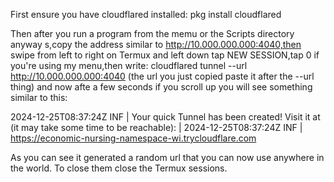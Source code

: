 First ensure you have cloudflared installed:
pkg install cloudflared

Then after you run a program from the memu or the Scripts directory anyway s,copy the address similar to http://10.000.000.000:4040,then swipe from left to right on Termux and left down tap NEW SESSION,tap 0 if you're using my menu,then write: cloudflared tunnel --url http://10.000.000.000:4040 (the url you just copied paste it after the --url thing) and now afte a few seconds if you scroll up you will see something similar to this:

2024-12-25T08:37:24Z INF |  Your quick Tunnel has been created! Visit it at (it may take some time to be reachable):  |
2024-12-25T08:37:24Z INF |  https://economic-nursing-namespace-wi.trycloudflare.com

As you can see it generated a random url that you can now use anywhere in the world.
To close them close the Termux sessions.
